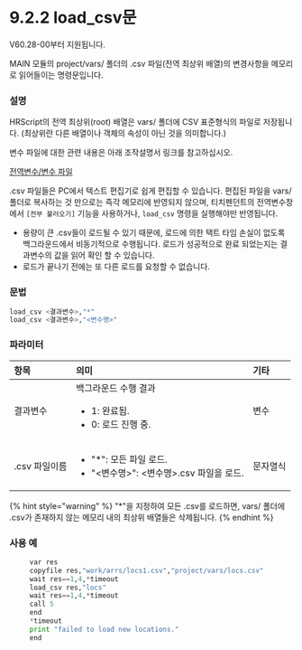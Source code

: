 ﻿# 9.2.2 load_csv문

V60.28-00부터 지원됩니다.

MAIN 모듈의 project/vars/ 폴더의 .csv 파일(전역 최상위 배열)의 변경사항을 메모리로 읽어들이는 명령문입니다.

### 설명

HRScript의 전역 최상위(root) 배열은 vars/ 폴더에 CSV 표준형식의 파일로 저장됩니다. (최상위란 다른 배열이나 객체의 속성이 아닌 것을 의미합니다.)

변수 파일에 대한 관련 내용은 아래 조작설명서 링크를 참고하십시오.

[전역변수/변수 파일](https://hrbook-hrc.web.app/#/view/doc-hi6-operation/korean-tp630/6-monitoring/3-job/3-global-variable/3-var-files)

.csv 파일들은 PC에서 텍스트 편집기로 쉽게 편집할 수 있습니다.
편집된 파일을 vars/ 폴더로 복사하는 것 만으로는 즉각 메모리에 반영되지 않으며, 티치펜던트의 전역변수창에서 `[전부 불러오기]` 기능을 사용하거나, `load_csv` 명령을 실행해야만 반영됩니다.

- 용량이 큰 .csv들이 로드될 수 있기 때문에, 로드에 의한 택트 타임 손실이 없도록 백그라운드에서 비동기적으로 수행됩니다. 로드가 성공적으로 완료 되었는지는 결과변수의 값을 읽어 확인 할 수 있습니다.
- 로드가 끝나기 전에는 또 다른 로드를 요청할 수 없습니다.


### 문법

```python
load_csv <결과변수>,"*"
load_csv <결과변수>,"<변수명>"
```

### 파라미터

<table>
  <thead>
    <tr>
      <th style="text-align:left">항목</th>
      <th style="text-align:left">의미</th>
      <th style="text-align:left">기타</th>
    </tr>
  </thead>
  <tbody>
  <tr>
      <td style="text-align:left">결과변수</td>
      <td style="text-align:left">
        백그라운드 수행 결과<br>
        <ul>
        <li>1: 완료됨.</li>
        <li>0: 로드 진행 중.</li>
        </ul>
      </td>
      <td style="text-align:left">변수</td>
    </tr>
    <tr>
      <td style="text-align:left">.csv 파일이름</td>
      <td style="text-align:left">
        <ul>
        <li>"*": 모든 파일 로드.</li>
        <li>"<변수명>": <변수명>.csv 파일을 로드.</li>
        </ul>
      </td>
      <td style="text-align:left">문자열식</td>
    </tr>
  </tbody>
</table>

{% hint style="warning" %}
"*"을 지정하여 모든 .csv를 로드하면, vars/ 폴더에 .csv가 존재하지 않는 메모리 내의 최상위 배열들은 삭제됩니다.
{% endhint %}

### 사용 예

```python
     var res
     copyfile res,"work/arrs/locs1.csv","project/vars/locs.csv"
     wait res==1,4,*timeout
     load_csv res,"locs"
     wait res==1,4,*timeout
     call 5
     end
     *timeout
     print "failed to load new locations."
     end
```

